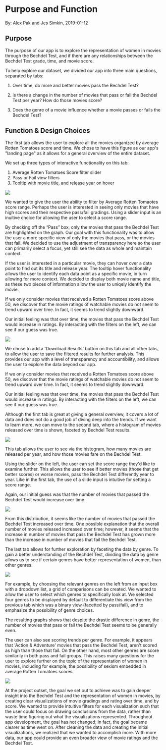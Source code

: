 Purpose and Function
================
By: Alex Pak and Jes Simkin,
2019-01-12

Purpose
--------

The purpose of our app is to explore the representation of women in movies through the Bechdel Test, and if there are any relationships between the Bechdel Test grade, time, and movie score.

To help explore our dataset, we divided our app into three main questions, separated by tabs:   

1.	Over time, do more and better movies pass the Bechdel Test?  

2.	 Is there a change in the number of movies that pass or fail the Bechdel Test per year? How do those movies score? 

3.	Does the genre of a movie influence whether a movie passes or fails the Bechdel Test? 

Function & Design Choices 
--------

The first tab allows the user to explore all the movies organized by average Rotten Tomatoes score and time. We chose to have this figure as our app's "landing page" as it allows for a general overview of the entire dataset. 

We set up three types of interactive functionality on this tab:

1. Average Rotten Tomatoes Score filter slider
2. Pass or Fail view filters
3. Tooltip with movie title, and release year on hover


![](/src/screen1.PNG)

We wanted to give the user the ability to filter by Average Rotten Tomaotes score range. Perhaps the user is interested in seeing only movies that have high scores and their respective pass/fail gradings. Using a slider input is an inuitive choice for allowing the user to select a score range.

By checking off the “Pass” box, only the movies that pass the Bechdel Test are highlighted on the graph. Our goal with this functionality was to allow the user a more specific view of only the movies that pass, or the movies that fail. We decided to use the adjustment of transparency here so the user can primarily select a focus, yet still see the data as whole and maintain context.

If the user is interested in a particular movie, they can hover over a data point to find out its title and release year. The tooltip hover functionality allows the user to identify each data point as a specific movie, in turn allowing for more context. We decided to display both movie name and title, as these two pieces of information allow the user to uniqely identify the movie.

If we only consider movies that received a Rotten Tomatoes score above 50, we discover that the movie ratings of watchable movies do not seem to trend upward over time. In fact, it seems to trend slightly downward.

Our initial feeling was that over time, the movies that pass the Bechdel Test would increase in ratings. By interacting with the filters on the left, we can see if our guess was true. 
 
![](/src/screen2.PNG)

We chose to add a 'Download Results' button on this tab and all other tabs, to allow the user to save the filtered results for further analysis. This provides our app with a level of transparency and accountibility, and allows the user to explore the data beyond our app. 

If we only consider movies that received a Rotten Tomatoes score above 50, we discover that the movie ratings of watchable movies do not seem to trend upward over time. In fact, it seems to trend slightly downward.

Our initial feeling was that over time, the movies that pass the Bechdel Test would increase in ratings.  By interacting with the filters on the left, we can see if our guess was true. 

Although the first tab is great at giving a general overview, it covers a lot of data and does not do a good job of diving deep into the trends. If we want to learn more, we can move to the second tab, where a histogram of movies released over time is shown, faceted by Bechdel Test results.  

![](/src/screen3.PNG)

This tab allows the user to see via the histogram, how many movies are released per year, and how those movies fare on the Bechdel Test. 

Using the slider on the left, the user can set the score range they'd like to examine further. This allows the user to see if better movies (those that get better scores) or worse movies, pass the Bechdel Test differently year to year. Like in the first tab, the use of a slide input is intuitive for setting a score range.  

Again, our initial guess was that the number of movies that passed the Bechdel Test would increase over time.

![](/src/screen4.PNG)

From this distribution, it seems like the number of movies that passed the Bechdel Test increased over time. One possible explanation that the overall number of movies released increased over time; however, it seems that the increase in number of movies that pass the Bechdel Test has grown more than the increase in number of movies that fail the Bechdel Test. 

The last tab allows for further exploration by faceting the data by genre. To gain a better understanding of the Bechdel Test, dividing the data by genre allows us to see if certain genres have better representation of women, than other genres. 

![](/src/screen5.PNG)

For example, by choosing the relevant genres on the left from an input box with a dropdown list, a grid of comparisons can be created. We wanted to allow the user to select which genres to specifically look at. We selected four genres to be displayed by default to differentiate this view from the previous tab which was a binary view (facetted by pass/fail), and to emphasize the possibility of genre choices. 

The resulting graphs shows that despite the drastic difference in genre, the number of movies that pass or fail the Bechdel Test seems to be generally even. 

The user can also see scoring trends per genre. For example, it appears that 'Action & Adventure' movies that pass the Bechdel Test, aren't scored as high than those that fail. On the other hand, most other genres are score similarily in both pass and fail groups. This raises many questions for the user to explore further on the topic of the representation of women in movies, including for example, the possibility of sexism embedded in average Rotten Tomatoes scores.

![](/src/screen7.png)

At the project outset, the goal we set out to achieve was to gain deeper insight into the Bechdel Test and the representation of women in movies, by creating clear visualizations of movie gradings and rating over time, and by score. We wanted to provide intuitive filters for each visualization such that the user could focus on drawing conclusions from the data, rather than waste time figuring out what the visualizations represented. Throughout app development, the goal has not changed; in fact, the goal became clearer as time went on. After cleaning the data and creating the initial visualizations, we realized that we wanted to accomplish more. With more data, our app could provide an even broader view of movie ratings and the Bechdel Test.  
